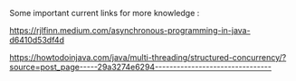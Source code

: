 Some important current links for more knowledge : 

https://rjlfinn.medium.com/asynchronous-programming-in-java-d6410d53df4d

https://howtodoinjava.com/java/multi-threading/structured-concurrency/?source=post_page-----29a3274e6294--------------------------------

